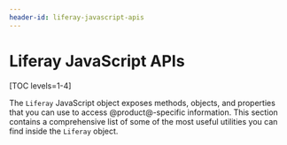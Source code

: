 ```yaml
---
header-id: liferay-javascript-apis
---
```


# Liferay JavaScript APIs

[TOC levels=1-4]

The `Liferay` JavaScript object exposes methods, objects, and properties that
you can use to access @product@-specific information. This section contains
a comprehensive list of some of the most useful utilities you can find inside 
the `Liferay` object. 
